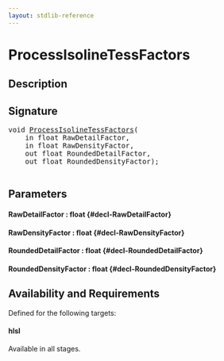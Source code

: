 ```yaml
---
layout: stdlib-reference
---
```


# ProcessIsolineTessFactors

## Description





## Signature 

<pre>
<span class="code_keyword">void</span> <a href="/stdlib-reference/global-decls/ProcessIsolineTessFactors">ProcessIsolineTessFactors</a>(
    <span class="code_keyword">in</span> <span class="code_keyword">float</span> <span class='code_param'>RawDetailFactor</span>,
    <span class="code_keyword">in</span> <span class="code_keyword">float</span> <span class='code_param'>RawDensityFactor</span>,
    <span class="code_keyword">out</span> <span class="code_keyword">float</span> <span class='code_param'>RoundedDetailFactor</span>,
    <span class="code_keyword">out</span> <span class="code_keyword">float</span> <span class='code_param'>RoundedDensityFactor</span>);

</pre>

## Parameters

#### RawDetailFactor  : float {#decl-RawDetailFactor}
#### RawDensityFactor  : float {#decl-RawDensityFactor}
#### RoundedDetailFactor  : float {#decl-RoundedDetailFactor}
#### RoundedDensityFactor  : float {#decl-RoundedDensityFactor}

## Availability and Requirements

Defined for the following targets:

#### hlsl
Available in all stages.



